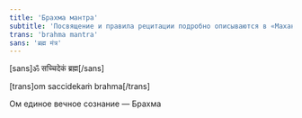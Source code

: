 ```yaml
---
title: 'Брахма мантра'
subtitle: 'Посвящение и правила рецитации подробно описываются в «Маханирвана-тантре» (глава III)'
trans: 'brahma mantra'
sans: 'ब्रह्म मंत्र'
---
```


[sans]ॐ सच्चिदेकं ब्रह्म[/sans]

[trans]om saccidekaṁ brahma[/trans]

Ом единое вечное сознание — Брахма
